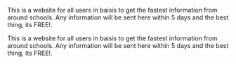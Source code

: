 
This is a website for all users in baisis to get the fastest information from around schools.
Any information will be sent here within 5 days and the best thing, its FREE!.

This is a website for all users in baisis to get the fastest information from around schools.
Any information will be sent here within 5 days and the best thing, its FREE!.

 

